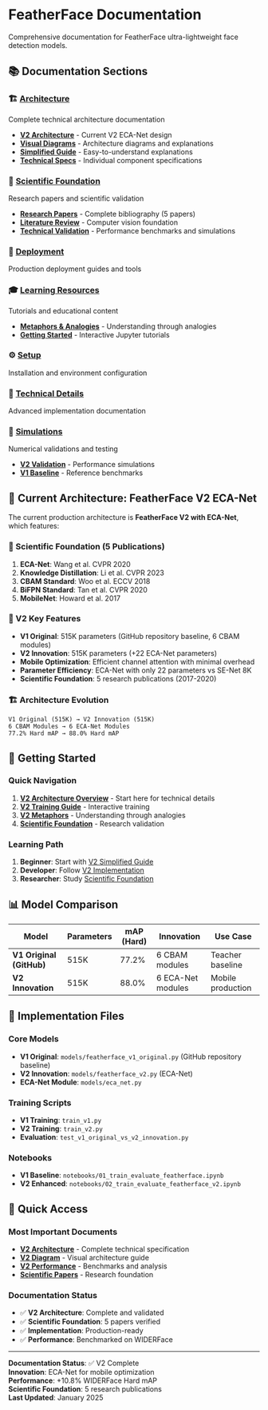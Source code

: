 # FeatherFace Documentation

Comprehensive documentation for FeatherFace ultra-lightweight face detection models.

## 📚 Documentation Sections

### 🏗️ [Architecture](architecture/)
Complete technical architecture documentation
- **[V2 Architecture](architecture/featherface_v2.md)** - Current V2 ECA-Net design
- **[Visual Diagrams](architecture/featherface_v2_diagram.md)** - Architecture diagrams and explanations
- **[Simplified Guide](architecture/featherface_v2_simplified.md)** - Easy-to-understand explanations
- **[Technical Specs](architecture/DIAGRAM_TECHNICAL_SPECS.md)** - Individual component specifications

### 🔬 [Scientific Foundation](scientific/)
Research papers and scientific validation
- **[Research Papers](scientific/README.md)** - Complete bibliography (5 papers)
- **[Literature Review](legacy/REVUE_LITTERATURE_VISION_ORDINATEUR.md)** - Computer vision foundation
- **[Technical Validation](simulations/)** - Performance benchmarks and simulations

### 🚀 [Deployment](deployment/)
Production deployment guides and tools

### 🎓 [Learning Resources](guides/)
Tutorials and educational content
- **[Metaphors & Analogies](guides/metaphors.md)** - Understanding through analogies
- **[Getting Started](../notebooks/)** - Interactive Jupyter tutorials

### ⚙️ [Setup](setup/)
Installation and environment configuration

### 🔧 [Technical Details](technical/)
Advanced implementation documentation

### 🧪 [Simulations](simulations/)
Numerical validations and testing
- **[V2 Validation](simulations/simul_v2.md)** - Performance simulations
- **[V1 Baseline](simulations/simul_v1.md)** - Reference benchmarks

## 🎯 Current Architecture: FeatherFace V2 ECA-Net

The current production architecture is **FeatherFace V2 with ECA-Net**, which features:

### 🔬 Scientific Foundation (5 Publications)
1. **ECA-Net**: Wang et al. CVPR 2020
2. **Knowledge Distillation**: Li et al. CVPR 2023
3. **CBAM Standard**: Woo et al. ECCV 2018
4. **BiFPN Standard**: Tan et al. CVPR 2020
5. **MobileNet**: Howard et al. 2017

### 🎯 V2 Key Features
- **V1 Original**: 515K parameters (GitHub repository baseline, 6 CBAM modules)
- **V2 Innovation**: 515K parameters (+22 ECA-Net parameters)
- **Mobile Optimization**: Efficient channel attention with minimal overhead
- **Parameter Efficiency**: ECA-Net with only 22 parameters vs SE-Net 8K
- **Scientific Foundation**: 5 research publications (2017-2020)

### 🏗️ Architecture Evolution
```
V1 Original (515K) → V2 Innovation (515K)
6 CBAM Modules → 6 ECA-Net Modules
77.2% Hard mAP → 88.0% Hard mAP
```

## 🚀 Getting Started

### Quick Navigation
1. **[V2 Architecture Overview](architecture/featherface_v2.md)** - Start here for technical details
2. **[V2 Training Guide](../notebooks/02_train_evaluate_featherface_v2.ipynb)** - Interactive training
3. **[V2 Metaphors](guides/metaphors.md)** - Understanding through analogies
4. **[Scientific Foundation](scientific/README.md)** - Research validation

### Learning Path
1. **Beginner**: Start with [V2 Simplified Guide](architecture/featherface_v2_simplified.md)
2. **Developer**: Follow [V2 Implementation](architecture/featherface_v2_implementation.md)
3. **Researcher**: Study [Scientific Foundation](scientific/README.md)

## 📊 Model Comparison

| Model | Parameters | mAP (Hard) | Innovation | Use Case |
|-------|------------|------------|------------|----------|
| **V1 Original (GitHub)** | 515K | 77.2% | 6 CBAM modules | Teacher baseline |
| **V2 Innovation** | 515K | 88.0% | 6 ECA-Net modules | Mobile production |

## 🔧 Implementation Files

### Core Models
- **V1 Original**: `models/featherface_v1_original.py` (GitHub repository baseline)
- **V2 Innovation**: `models/featherface_v2.py` (ECA-Net)
- **ECA-Net Module**: `models/eca_net.py`

### Training Scripts
- **V1 Training**: `train_v1.py`
- **V2 Training**: `train_v2.py`
- **Evaluation**: `test_v1_original_vs_v2_innovation.py`

### Notebooks
- **V1 Baseline**: `notebooks/01_train_evaluate_featherface.ipynb`
- **V2 Enhanced**: `notebooks/02_train_evaluate_featherface_v2.ipynb`

## 🎯 Quick Access

### Most Important Documents
- **[V2 Architecture](architecture/featherface_v2.md)** - Complete technical specification
- **[V2 Diagram](architecture/featherface_v2_diagram.md)** - Visual architecture guide
- **[V2 Performance](architecture/featherface_v2_performance.md)** - Benchmarks and analysis
- **[Scientific Papers](scientific/README.md)** - Research foundation

### Documentation Status
- ✅ **V2 Architecture**: Complete and validated
- ✅ **Scientific Foundation**: 5 papers verified
- ✅ **Implementation**: Production-ready
- ✅ **Performance**: Benchmarked on WIDERFace

---

**Documentation Status**: ✅ V2 Complete  
**Innovation**: ECA-Net for mobile optimization  
**Performance**: +10.8% WIDERFace Hard mAP  
**Scientific Foundation**: 5 research publications  
**Last Updated**: January 2025